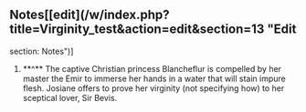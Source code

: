 ## Notes[[edit](/w/index.php?title=Virginity\_test&action=edit&section=13 "Edit
section: Notes")]

 1. \*\*^\*\* The captive Christian princess Blancheflur is compelled by her master the Emir to immerse her hands in a water that will stain impure flesh. Josiane offers to prove her virginity (not specifying how) to her sceptical lover, Sir Bevis.
